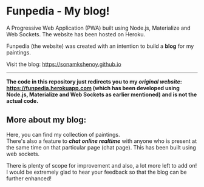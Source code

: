 # Funpedia - My blog!

A Progressive Web Application (PWA) built using Node.js, Materialize and Web Sockets. The website has been hosted on Heroku.

Funpedia (the website) was created with an intention to build a **blog** for my paintings.  

Visit the blog: https://sonamkshenoy.github.io

----

**The code in this repository just redirects you to my *original website*: https://funpedia.herokuapp.com (which has been developed using Node.js, Materialize and Web Sockets as earlier mentioned) and is not the actual code.**   


## More about my blog:   
Here, you can find my collection of paintings.   
There's also a feature to ***chat online realtime*** with anyone who is present at the same time on that particular page (chat page). This has been built using web sockets.


There is plenty of scope for improvement and also, a lot more left to add on! I would be extremely glad to hear your feedback so that the blog can be further enhanced!
